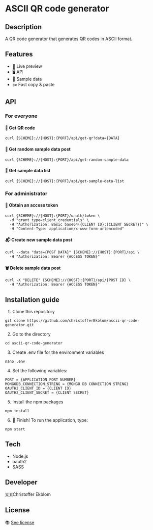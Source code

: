 # ASCII QR code generator
## Description
A QR code generator that generates QR codes in ASCII format.

## Features
* 🎤 Live preview
* 🖥 API
* 💾 Sample data
* ✂️ Fast copy & paste

## API
### For everyone
#### 💬 Get QR code
```
curl {SCHEME}://{HOST}:{PORT}/api/get-qr?data={DATA}
```

#### 🎲 Get random sample data post
```
curl {SCHEME}://{HOST}:{PORT}/api/get-random-sample-data
```

#### 👐 Get sample data list
```
curl {SCHEME}://{HOST}:{PORT}/api/get-sample-data-list
```

### For administrator
#### 🔐 Obtain an access token
```
curl {SCHEME}://{HOST}:{PORT}/oauth/token \
  -d "grant_type=client_credentials" \
  -H "Authorization: Basic base64({CLIENT ID}:{CLIENT SECRET})" \
  -H "Content-Type: application/x-www-form-urlencoded"
```

#### 📬 Create new sample data post
```
curl --data "data={POST DATA}" {SCHEME}://{HOST}:{PORT}/api \
  -H "Authorization: Bearer {ACCESS TOKEN}"
```

#### 🗑 Delete sample data post
```
curl -X "DELETE" {SCHEME}://{HOST}:{PORT}/api/{POST ID} \
  -H "Authorization: Bearer {ACCESS TOKEN}"
```

## Installation guide
1. Clone this repository
```
git clone https://github.com/christofferEkblom/ascii-qr-code-generator.git
```

2. Go to the directory
```
cd ascii-qr-code-generator
```

3. Create .env file for the environment variables
```
nano .env
```

4. Set the following variables:
```
PORT = {APPLICATION PORT NUMBER}
MONGODB_CONNECTION_STRING = {MONGO DB CONNECTION STRING}
OAUTH2_CLIENT_ID = {CLIENT ID}
OAUTH2_CLIENT_SECRET = {CLIENT SECRET}
```

5. Install the npm packages
```
npm install
```

6. 🏁 Finish! To run the application, type:
```
npm start
```

## Tech
* Node.js
* oauth2
* SASS

## Developer
🇸🇪Christoffer Ekblom

## License
📚 [See license](LICENSE)
